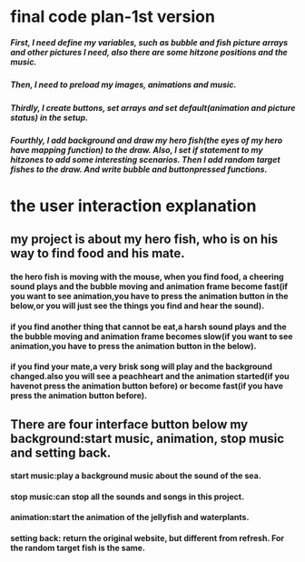 # final code plan-1st version


##### First, I need define my variables, such as bubble and fish picture arrays and other pictures I need, also there are some hitzone positions and the music.

##### Then, I need to preload my images, animations and music.

##### Thirdly, I create buttons, set arrays and set default(animation and picture status) in the setup.

##### Fourthly, I add background and draw my hero fish(the eyes of my hero have mapping function) to the draw. Also, I set if statement to my hitzones to add some interesting scenarios. Then I add random target fishes to the draw. And write bubble and buttonpressed functions.

# the user interaction explanation
## my project is about my hero fish, who is on his way to find food and his mate.
#### the hero fish is moving with the mouse, when you find food, a cheering sound plays and the bubble moving and animation frame become fast(if you want to see animation,you have to press the animation button in the below,or you will just see the things you find and hear the sound).
#### if you find another thing that cannot be eat,a harsh sound plays and the the bubble moving and animation frame becomes slow(if you want to see animation,you have to press the animation button in the below).
#### if you find your mate,a very  brisk song will play and the background changed.also you will see a peachheart and the animation started(if you havenot press the animation button before) or become fast(if you have press the animation button before).

## There are four interface button below my background:start music, animation, stop music and setting back.
#### start music:play a background music about the sound of the sea.
#### stop music:can stop all the sounds and songs in  this project.
####  animation:start the animation of the jellyfish and waterplants.
#### setting back: return the original website, but different from refresh. For the random target fish is the same.